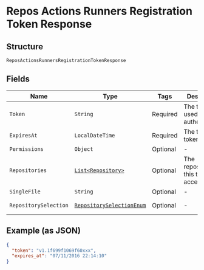 
# Repos Actions Runners Registration Token Response

## Structure

`ReposActionsRunnersRegistrationTokenResponse`

## Fields

| Name | Type | Tags | Description | Getter | Setter |
|  --- | --- | --- | --- | --- | --- |
| `Token` | `String` | Required | The token used for authentication | String getToken() | setToken(String token) |
| `ExpiresAt` | `LocalDateTime` | Required | The time this token expires | LocalDateTime getExpiresAt() | setExpiresAt(LocalDateTime expiresAt) |
| `Permissions` | `Object` | Optional | - | Object getPermissions() | setPermissions(Object permissions) |
| `Repositories` | [`List<Repository>`](../../doc/models/repository.md) | Optional | The repositories this token has access to | List<Repository> getRepositories() | setRepositories(List<Repository> repositories) |
| `SingleFile` | `String` | Optional | - | String getSingleFile() | setSingleFile(String singleFile) |
| `RepositorySelection` | [`RepositorySelectionEnum`](../../doc/models/repository-selection-enum.md) | Optional | - | RepositorySelectionEnum getRepositorySelection() | setRepositorySelection(RepositorySelectionEnum repositorySelection) |

## Example (as JSON)

```json
{
  "token": "v1.1f699f1069f60xxx",
  "expires_at": "07/11/2016 22:14:10"
}
```

